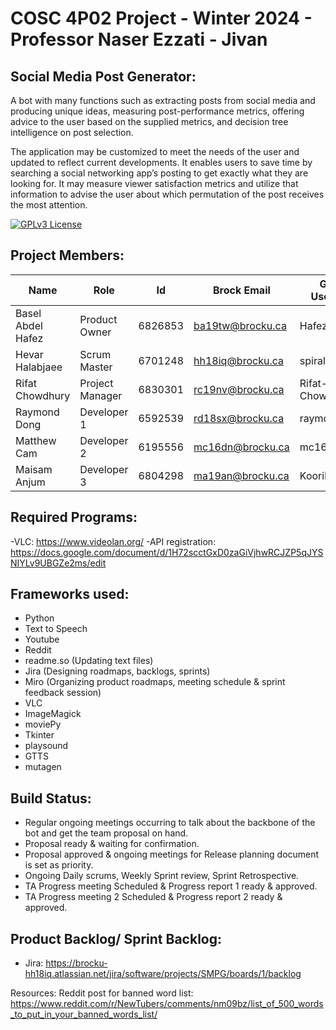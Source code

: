 # COSC 4P02 Project - Winter 2024 - Professor Naser Ezzati - Jivan
## Social Media Post Generator:

A bot with many functions such as extracting posts from social media and producing unique ideas, measuring post-performance metrics, offering advice to the user based on the supplied metrics, and decision tree intelligence on post selection.

The application may be customized to meet the needs of the user and updated to reflect current developments. It enables users to save time by searching a social networking app’s posting to get exactly what they are looking for. It may measure viewer satisfaction metrics and utilize that information to advise the user about which permutation of the post receives the most attention.

[![GPLv3 License](https://img.shields.io/badge/License-GPL%20v3-blue.svg)](https://github.com/mc16dn/COSC-4P02-Group-Assignment/blob/main/LICENSE)

## Project Members:

| Name  | Role | Id | Brock Email | Github Username |
| ------------- | ------------- | ------------- |------------- |------------- |
| Basel Abdel Hafez | Product Owner | 6826853 | ba19tw@brocku.ca | Hafezberg |
| Hevar Halabjaee | Scrum Master  | 6701248 | hh18iq@brocku.ca | spiralwind |
| Rifat Chowdhury  | Project Manager  | 6830301 | rc19nv@brocku.ca | Rifat-Chowdhury |
| Raymond Dong | Developer 1  | 6592539 | rd18sx@brocku.ca | raymonddong2 |
| Matthew Cam | Developer 2  | 6195556 | mc16dn@brocku.ca | mc16dn |
| Maisam Anjum | Developer 3  | 6804298 | ma19an@brocku.ca | Koorikdat |


## Required Programs:
-VLC: https://www.videolan.org/
-API registration: https://docs.google.com/document/d/1H72scctGxD0zaGiVjhwRCJZP5qJYSNIYLv9UBGZe2ms/edit

## Frameworks used:
- Python
- Text to Speech
- Youtube 
- Reddit
- readme.so (Updating text files)
- Jira (Designing roadmaps, backlogs, sprints)
- Miro (Organizing product roadmaps, meeting schedule & sprint feedback session)
- VLC
- ImageMagick
- moviePy
- Tkinter
- playsound
- GTTS
- mutagen
## Build Status:
- Regular ongoing meetings occurring to talk about the backbone of the bot and get the team proposal on hand.
- Proposal ready & waiting for confirmation.
- Proposal approved & ongoing meetings for Release planning document is set as priority.
- Ongoing Daily scrums, Weekly Sprint review, Sprint Retrospective.
- TA Progress meeting Scheduled & Progress report 1 ready & approved.
- TA Progress meeting 2 Scheduled & Progress report 2 ready & approved. 


## Product Backlog/ Sprint Backlog:
- Jira: https://brocku-hh18iq.atlassian.net/jira/software/projects/SMPG/boards/1/backlog


Resources: 
Reddit post for banned word list: https://www.reddit.com/r/NewTubers/comments/nm09bz/list_of_500_words_to_put_in_your_banned_words_list/
